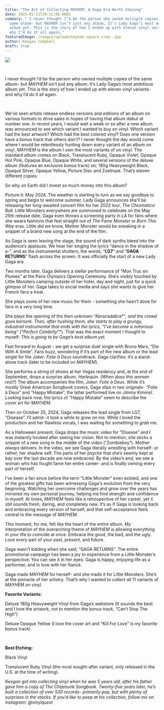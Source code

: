 ```yaml
---
title: "The Art of Collecting MAYHEM: A Gaga Era Worth Chasing"
date: 2025-05-11T20:11:00.000Z
summary: " I never thought I’d be the person who owned multiple copies of the
  same album- but MAYHEM isn’t just any album. It’s Lady Gaga’s most ambitious
  album yet. This is the story of how I ended up with eleven vinyl variants- and
  why I’d do it all again."
featuredImage: /images/upload/mayhem-square-crop-.jpg
author: Keegan Campbell
draft: true
---
```

![](/images/upload/mayhem-square-crop-.jpg)

 

I never thought I’d be the person who owned multiple copies of the same album- but *MAYHEM* isn’t just any album. It’s Lady Gaga’s most ambitious album yet. This is the story of how I ended up with eleven vinyl variants- and why I’d do it all again.

 

We’ve seen artists release endless versions and editions of an album on various formats to drive sales in hopes of having that album debut at number one. In recent years, I would wait a week or so after a new album was announced to see which variant I wanted to buy on vinyl. Which variant had the best artwork? Which had the best colored vinyl? Does one version have a bonus track that others don’t? I never thought the day would come where I would be relentlessly hunting down every variant of an album on vinyl. *MAYHEM* is the album I own the most variants of on vinyl. The standard album comes on Black, Translucent Ruby, Opaque Violet, Opaque Hot Pink, Opaque Blue, Opaque White, and several versions of the deluxe album (features an exclusive bonus track) on; 180g Heavyweight Black, Opaque Silver, Opaque Yellow, Picture Disc and Zoetrope. That’s eleven different copies. 

So why on Earth did I invest so much money into this album? 

Picture it: May 2024. The weather is starting to turn as we say goodbye to spring and begin to welcome summer. Lady Gaga announces she’ll be releasing her long-awaited concert film for her 2022 tour, *The Chromatica Ball*. Little Monsters everywhere are summoned to celebrate on the May 25th release date. Gaga even throws a screening party in LA for fans where she wears fashions that feel straight out of *The Fame Monster* or *Born This Way* eras. Little did we know, Mother Monster would be sneaking in a snippet of a brand new song at the end of the film.

As Gaga is seen leaving the stage, the sound of dark synths bleed into the audience’s applause. We hear her singing the lyrics “dance in the shadow of a-”, and as the instrumental shutters, the words, “**LG7**” and “**GAGA RETURNS**” flash across the screen. It was officially the start of a new Lady Gaga era.

Two months later, Gaga delivers a stellar performance of “Mon Truc en Plumes” at the Paris Olympics Opening Ceremony. She’s visibly touched by Little Monsters camping outside of her hotel, day and night, just for a quick glimpse of her. Gaga takes to social media and says she wants to give her French fans a treat.

She plays some of her new music for them - something she hasn’t done for fans in a *very* long time.

She plays the opening of the then unknown “Abracadabra*”*, and the crowd goes berserk. Then, after hushing them, she starts to play a grungy, industrial instrumental that ends with the lyrics, “I’ve become a notorious being” (“Perfect Celebrity*”*). That was the exact moment I thought to myself: *This is going to be Gaga’s best album yet.*

Fast forward to August - we get a surprise duet single with Bruno Mars, “Die With A Smile”. Fans buzz, wondering if it’s part of the new album or the lead single for the *Joker: Folie à Deux* soundtrack. Gaga clarifies: it’s a stand-alone track (later to be included on *MAYHEM*).

She performs a string of shows at her Vegas residency and, at the end of September, drops a surprise album, *Harlequin*. (*When does this woman rest?*) The album accompanies the film, *Joker: Folie à Deux*. While it’s mostly Great American Songbook covers, Gaga slips in two originals- “Folie à Deux” and “Happy Mistake”, the latter performed live on *Jimmy Kimmel*. Looking back now, the lyrics of “Happy Mistake” seem to describe the cover art for *MAYHEM*.

Then on October 25, 2024, Gaga releases the lead single from LG7, “Disease”. I’ll admit- it took a while to grow on me. While I loved the production and her flawless vocals, I was waiting for something to *grab* me.

As a Halloween present, Gaga drops the music video for “Disease” and I was instantly hooked after seeing her vision. Not to mention, she sticks a snippet of a new song in the middle of the video (“Zombieboy”). Mother *always* delivers. In the video, we see Gaga literally wrestling with herself- or rather, her shadow self. The parts of her psyche that she’s seemly kept at bay over the last decade are now embraced. By the video’s end, we see a woman who has fought fame her entire career- and is finally owning every part of herself.

I've been a fan since before the term “Little Monster” even existed, and one of the greatest gifts has been witnessing Gaga's evolution from the very beginning. Watching her overcome challenges and grow over the years has mirrored my own personal journey, helping me find strength and confidence in myself. At times, *MAYHEM* feels like a retrospective of her career, yet it still sounds fresh, daring, and completely new. It’s as if Gaga is looking back and embracing every version of herself, and that self-acceptance feels central to the message of *MAYHEM*.

This moment, for me, felt like the heart of the entire album. My interpretation of the overarching theme of *MAYHEM* is allowing everything in your life to coincide at once. Embrace the good, the bad, and the ugly. Love every part of your past, present, and future.

Gaga wasn’t kidding when she said, “GAGA RETURNS”. The entire promotional campaign has been a joy to experience from a Little Monster’s perspective. You can see it in her eyes: Gaga is happy, enjoying life as a performer, and in love with her fiancé.

Gaga made *MAYHEM* for herself- and she made it for Little Monsters. She’s at the pinnacle of her artistry. That’s why I wanted to collect all 11 variants of *MAYHEM* on vinyl.

**Favorite Variants:**

Deluxe 180g Heavyweight Vinyl from Gaga’s webstore (It sounds the best and I love the artwork, not to mention the bonus track, “Can’t Stop The High”)

Deluxe Opaque Yellow (I love the cover art and “Kill For Love” is my favorite bonus track)

 

**Best Etching:**

Black Vinyl

Translucent Ruby Vinyl (the most sought-after variant, only released in the U.S. at the time of writing). 



*Keegan got into collecting vinyl when he was 5 years old, after his father gave him a copy of The Chipmunk Songbook. Twenty-five years later, he’s built a collection of over 530 records- primarily pop, but with plenty of surprises in the stacks. If you’d like to peep at his collection, follow me on Instagram: @vinylquest*
